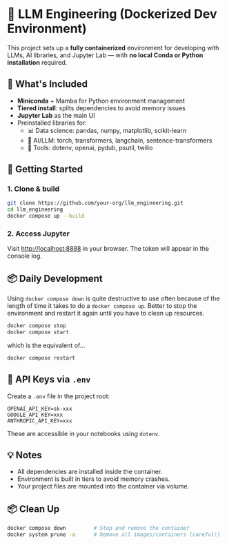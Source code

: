 

# 🧠 LLM Engineering (Dockerized Dev Environment)

This project sets up a **fully containerized** environment for developing with LLMs, AI libraries, and Jupyter Lab — with **no local Conda or Python installation** required.

## 🔧 What's Included

- **Miniconda** + Mamba for Python environment management
- **Tiered install**: splits dependencies to avoid memory issues
- **Jupyter Lab** as the main UI
- Preinstalled libraries for:
  - 📊 Data science: pandas, numpy, matplotlib, scikit-learn
  - 🤖 AI/LLM: torch, transformers, langchain, sentence-transformers
  - 🧰 Tools: dotenv, openai, pydub, psutil, twilio

## 🚀 Getting Started

### 1. Clone & build

```bash
git clone https://github.com/your-org/llm_engineering.git
cd llm_engineering
docker compose up --build
````

### 2. Access Jupyter

Visit [http://localhost:8888](http://localhost:8888) in your browser. The token will appear in the console log.

## 📦 Daily Development

Using `docker compose down` is quite destructive to use often because of the length of time it takes to do a `docker compose up`. Better to stop the environment and restart it again until you have to clean up resources.

```bash
docker compose stop
docker compose start
```
which is the equivalent of...
```bash
docker compose restart
```


## 🔐 API Keys via `.env`

Create a `.env` file in the project root:

```
OPENAI_API_KEY=sk-xxx
GOOGLE_API_KEY=xxx
ANTHROPIC_API_KEY=xxx
```

These are accessible in your notebooks using `dotenv`.

## 💡 Notes

* All dependencies are installed inside the container.
* Environment is built in tiers to avoid memory crashes.
* Your project files are mounted into the container via volume.

## 📦 Clean Up

```bash
docker compose down         # Stop and remove the container
docker system prune -a      # Remove all images/containers (careful!)
```


